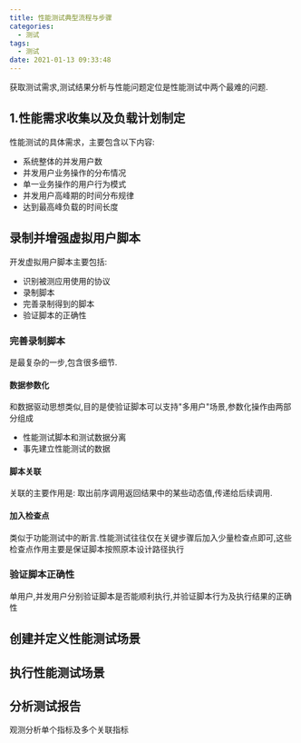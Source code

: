 ```yaml
---
title: 性能测试典型流程与步骤
categories:
  - 测试
tags:
  - 测试
date: 2021-01-13 09:33:48
---
```


获取测试需求,测试结果分析与性能问题定位是性能测试中两个最难的问题.

## 1.性能需求收集以及负载计划制定

性能测试的具体需求，主要包含以下内容:

- 系统整体的并发用户数
- 并发用户业务操作的分布情况
- 单一业务操作的用户行为模式
- 并发用户高峰期的时间分布规律
- 达到最高峰负载的时间长度

<!--more-->

## 录制并增强虚拟用户脚本

开发虚拟用户脚本主要包括:

- 识别被测应用使用的协议
- 录制脚本
- 完善录制得到的脚本
- 验证脚本的正确性

### 完善录制脚本

是最复杂的一步,包含很多细节.

#### 数据参数化

和数据驱动思想类似,目的是使验证脚本可以支持"多用户"场景,参数化操作由两部分组成

- 性能测试脚本和测试数据分离
- 事先建立性能测试的数据

#### 脚本关联

关联的主要作用是: 取出前序调用返回结果中的某些动态值,传递给后续调用.

#### 加入检查点

类似于功能测试中的断言.性能测试往往仅在关键步骤后加入少量检查点即可,这些检查点作用主要是保证脚本按照原本设计路径执行

### 验证脚本正确性

单用户,并发用户分别验证脚本是否能顺利执行,并验证脚本行为及执行结果的正确性

## 创建并定义性能测试场景

## 执行性能测试场景

## 分析测试报告

观测分析单个指标及多个关联指标
